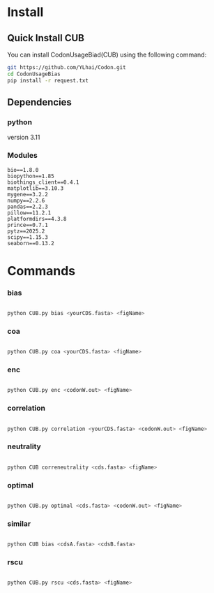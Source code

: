 # Install

## Quick Install CUB

You can install CodonUsageBiad(CUB) using the following command:

```bash
git https://github.com/YLhai/Codon.git
cd CodonUsageBias
pip install -r request.txt
```

## Dependencies
### python

version 3.11

### Modules

```commandline
bio==1.8.0
biopython==1.85
biothings_client==0.4.1
matplotlib==3.10.3
mygene==3.2.2
numpy==2.2.6
pandas==2.2.3
pillow==11.2.1
platformdirs==4.3.8
prince==0.7.1
pytz==2025.2
scipy==1.15.3
seaborn==0.13.2
```

# Commands

### bias

```bash

python CUB.py bias <yourCDS.fasta> <figName>

```

### coa

```bash

python CUB.py coa <yourCDS.fasta> <figName>

```
### enc

```bash

python CUB.py enc <codonW.out> <figName>

```

### correlation

```bash

python CUB.py correlation <yourCDS.fasta> <codonW.out> <figName>

```
### neutrality

```bash

python CUB correneutrality <cds.fasta> <figName>

```
### optimal

```bash

python CUB.py optimal <cds.fasta> <codonW.out> <figName>

```
### similar

```bash

python CUB bias <cdsA.fasta> <cdsB.fasta>

```
### rscu

```bash

python CUB.py rscu <cds.fasta> <figName>

